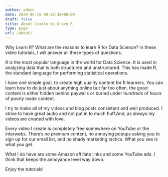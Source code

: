 ```yaml
---
author: admin
date: 2020-06-19 00:28:38+00:00
draft: false
title: About Cradle to Grave R
type: page
url: /about/
---
```


Why Learn R? What are the reasons to learn R for Data Science? In these video tutorials, I will answer all these types of questions.

R is the most popular language in the world for Data Science. It is used in analyzing data that is both structured and unstructured. This has made R, the standard language for performing statistical operations.

I have one simple goal, to create high quality content for R learners. You can learn how to do just about anything online but far too often, the good content is either hidden behind paywalls or buried under hundreds of hours of poorly made content.

I try to make all of my videos and blog posts consistent and well produced. I strive to have great audio and not put in to much fluff.And, as always my videos are created with love.

Every video I create is completely free somewhere on YouTube or the interwebs. There’s no premium content, no annoying popups asking you to sign up for our email list, and no shady marketing tactics. What you see is what you get.

What I do have are some Amazon affiliate links and some YouTube ads. I think that keeps the annoyance level way down. 

Enjoy the tutorials!